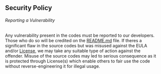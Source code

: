 ## Security Policy

###### Reporting a Vulnerability

Any vulnerability present in the codes must be reported to our developers. Those who do so will be credited on the [README.md](https://github.com/javaruntimemc/skybot/blob/master/README.md) file. If theres a significant flaw in the source codes but was misused against the EULA and/or [License](https://github.com/javaruntimemc/skybot/blob/master/LICENSE), we may take any suitable type of action against the offender. Misuse of the source codes may led to serious consequence as it is protected through License(s) which enable others to fair use the code without reverse-engineering it for illegal usage.